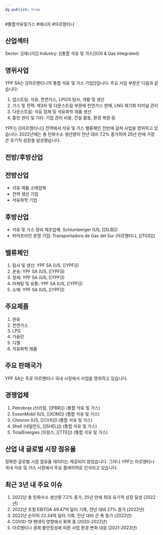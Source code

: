 ```yaml
---
dg-publish: true
---
```

#통합석유및가스 #에너지 #아르헨티나

## 산업섹터

Sector: [[에너지]]
Industry: [[통합 석유 및 가스]](Oil & Gas Integrated)

## 영위사업

YPF SA는 [[아르헨티나의 통합 석유 및 가스 기업]]입니다. 주요 사업 부문은 다음과 같습니다:

1. 업스트림: 석유, 천연가스, LPG의 탐사, 개발 및 생산
2. 가스 및 전력: 제3자 및 다운스트림 부문에 천연가스 판매, LNG 재기화 터미널 관리
3. 다운스트림: 석유 정제 및 석유화학 제품 생산
4. 중앙 관리 및 기타: 기업 관리 비용, 건설 활동, 환경 복원 등

YPF는 [[아르헨티나]] 전역에서 석유 및 가스 밸류체인 전반에 걸쳐 사업을 영위하고 있습니다. 2022년에는 총 탄화수소 생산량이 전년 대비 7.2% 증가하여 25년 만에 가장 큰 유기적 성장을 달성했습니다.

## 전방/후방산업

## 전방산업

- 석유 제품 소매업체
- 전력 생산 기업
- 석유화학 기업

## 후방산업

- 석유 및 가스 장비 제조업체: Schlumberger (US, [[SLB]])
- 파이프라인 운영 기업: Transportadora de Gas del Sur (아르헨티나, [[TGS]])

## 밸류체인

1. 탐사 및 생산: YPF SA (US, [[YPF]])
2. 운송: YPF SA (US, [[YPF]])
3. 정제: YPF SA (US, [[YPF]])
4. 마케팅 및 유통: YPF SA (US, [[YPF]])
5. 소매: YPF SA (US, [[YPF]])

## 주요제품

1. 원유
2. 천연가스
3. LPG
4. 가솔린
5. 디젤
6. 석유화학 제품

## 주요 판매국가

YPF SA는 주로 아르헨티나 국내 시장에서 사업을 영위하고 있습니다.

## 경쟁업체

1. Petrobras (브라질, [[PBR]]) (통합 석유 및 가스)
2. ExxonMobil (US, [[XOM]]) (통합 석유 및 가스)
3. Chevron (US, [[CVX]]) (통합 석유 및 가스)
4. Shell (네덜란드, [[SHEL]]) (통합 석유 및 가스)
5. TotalEnergies (프랑스, [[TTE]]) (통합 석유 및 가스)

## 산업 내 글로벌 시장 점유율

정확한 글로벌 시장 점유율 데이터는 제공되지 않았습니다. 그러나 YPF는 아르헨티나 국내 석유 및 가스 시장에서 주요 플레이어로 인식되고 있습니다.

## 최근 3년 내 주요 이슈

1. 2022년 총 탄화수소 생산량 7.2% 증가, 25년 만에 최대 유기적 성장 달성 (2022년)
2. 2022년 조정 EBITDA 49.47억 달러 기록, 전년 대비 27% 증가 (2022년)
3. 2022년 순이익 22.34억 달러 기록, 전년 대비 큰 폭 증가 (2022년)
4. COVID-19 팬데믹 영향에서 회복 중 (2020-2022년)
5. 아르헨티나 경제 불안정성에 따른 사업 환경 변화 대응 (2021-2023년)